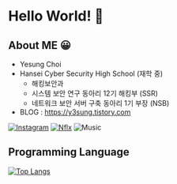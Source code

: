# Hello World! 🙌  

## About ME 😀
- Yesung Choi
- Hansei Cyber Security High School (재학 중)
  - 해킹보안과
  - 시스템 보안 연구 동아리 12기 해킹부 (SSR)
  - 네트워크 보안 서버 구축 동아리 1기 부장 (NSB)
- BLOG : https://y3sung.tistory.com

[![Instagram](https://img.shields.io/badge/Instagram-e4405f?style=for-the-badge&logo=instagram&logoColor=white)](https://www.instagram.com/dPtjd_/)
[![Nflx](https://img.shields.io/badge/Watching_Netflix-e50914?style=for-the-badge&logo=netflix&logoColor=white)](https://netflix.com)
![Music](https://img.shields.io/badge/Listening_to_Music-fd5260?style=for-the-badge&logo=apple-music&logoColor=white)

## Programming Language



[![Top Langs](https://github-readme-stats.vercel.app/api/top-langs/?username=CHOIYESUNG&layout=compact)](https://github.com/CHOIYESUNG/github-readme-stats)
